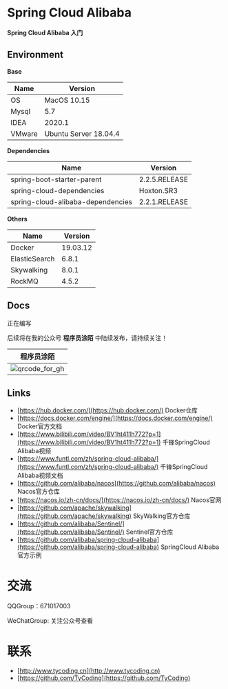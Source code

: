 # Spring Cloud Alibaba 

**Spring Cloud Alibaba 入门**

## Environment

**Base**

| Name | Version |
| -- | -- |
| OS | MacOS 10.15 |
| Mysql | 5.7 |
| IDEA | 2020.1 |
| VMware | Ubuntu Server 18.04.4 |

 **Dependencies**

| Name                              | Version       |
| --------------------------------- | ------------- |
| spring-boot-starter-parent        | 2.2.5.RELEASE |
| spring-cloud-dependencies         | Hoxton.SR3    |
| spring-cloud-alibaba-dependencies | 2.2.1.RELEASE |

**Others**

| Name          | Version  |
| ------------- | -------- |
| Docker        | 19.03.12 |
| ElasticSearch | 6.8.1    |
| Skywalking    | 8.0.1    |
| RockMQ        | 4.5.2    |



## Docs

正在编写



后续将在我的公众号 **程序员涂陌** 中陆续发布，请持续关注！

| 程序员涂陌                                                  |
| ----------------------------------------------------------- |
| ![qrcode_for_gh](http://cdn.tycoding.cn/20200610184737.jpg) |

## Links

- [https://hub.docker.com/](https://hub.docker.com/) Docker仓库
- [https://docs.docker.com/engine/](https://docs.docker.com/engine/) Docker官方文档
- [https://www.bilibili.com/video/BV1ht411h772?p=1](https://www.bilibili.com/video/BV1ht411h772?p=1) 千锋SpringCloud Alibaba视频
- [https://www.funtl.com/zh/spring-cloud-alibaba/](https://www.funtl.com/zh/spring-cloud-alibaba/) 千锋SpringCloud Alibaba视频文档
- [https://github.com/alibaba/nacos](https://github.com/alibaba/nacos) Nacos官方仓库
- [https://nacos.io/zh-cn/docs/](https://nacos.io/zh-cn/docs/) Nacos官网
- [https://github.com/apache/skywalking](https://github.com/apache/skywalking) SkyWalking官方仓库
- [https://github.com/alibaba/Sentinel/](https://github.com/alibaba/Sentinel/) Sentinel官方仓库
- [https://github.com/alibaba/spring-cloud-alibaba](https://github.com/alibaba/spring-cloud-alibaba) SpringCloud Alibaba官方示例

# 交流

QQGroup：671017003   

WeChatGroup:  关注公众号查看

# 联系

- [http://www.tycoding.cn](http://www.tycoding.cn)
- [https://github.com/TyCoding](https://github.com/TyCoding)
